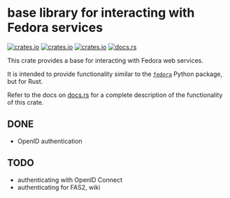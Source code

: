 # base library for interacting with Fedora services

[![crates.io](https://img.shields.io/crates/v/fedora.svg)](https://crates.io/crates/fedora/)
[![crates.io](https://img.shields.io/crates/d/fedora.svg)](https://crates.io/crates/fedora/)
[![crates.io](https://img.shields.io/crates/l/fedora.svg)](https://crates.io/crates/fedora/)
[![docs.rs](https://docs.rs/fedora/badge.svg)](https://docs.rs/fedora/)

This crate provides a base for interacting with Fedora web services.

It is intended to provide functionality similar to the [`fedora`][fedora.py]
Python package, but for Rust.

Refer to the docs on [docs.rs] for a complete description of the functionality
of this crate.

[docs.rs]: https://docs.rs/fedora
[fedora.py]: https://github.com/fedora-infra/python-fedora

## DONE

- OpenID authentication

## TODO

- authenticating with OpenID Connect
- authenticating for FAS2, wiki

